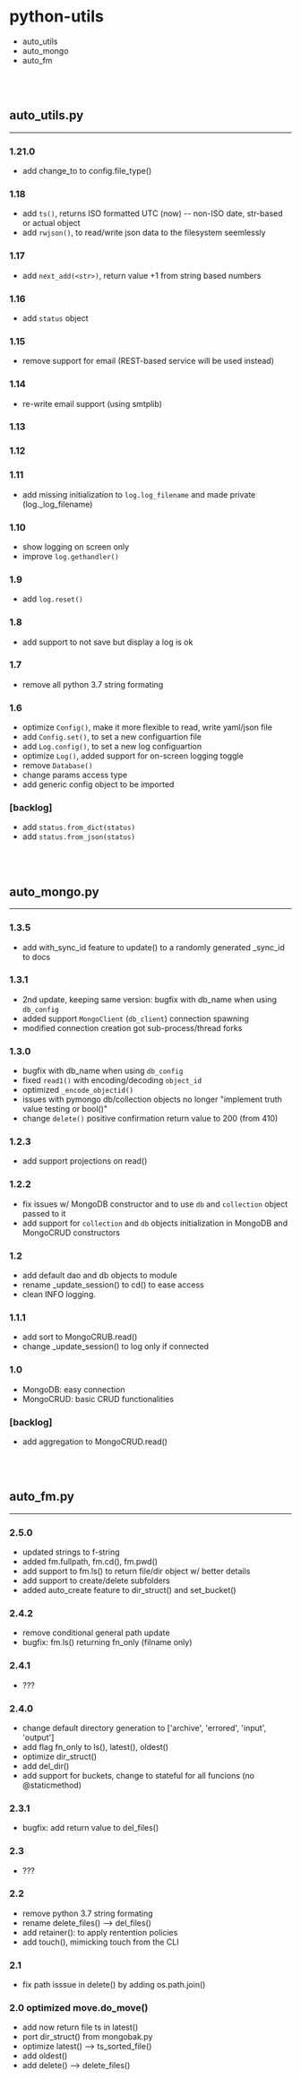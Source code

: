 # python-utils
- auto_utils
- auto_mongo
- auto_fm


<br><br>

## auto_utils.py
---

### 1.21.0
- add change_to to config.file_type()

### 1.18
- add `ts()`, returns ISO formatted UTC (now) -- non-ISO date, str-based or actual object
- add `rwjson()`, to read/write json data to the filesystem seemlessly

### 1.17
- add `next_add(<str>)`, return value +1 from string based numbers

### 1.16
- add `status` object

### 1.15
- remove support for email (REST-based service will be used instead)

### 1.14
- re-write email support (using smtplib)

### 1.13
### 1.12

### 1.11
- add missing initialization to `log.log_filename` and made private (log._log_filename)

### 1.10
- show logging on screen only
- improve `log.gethandler()`

### 1.9
- add `log.reset()`

### 1.8
- add support to not save but display a log is ok

### 1.7
- remove all python 3.7 string formating

### 1.6
- optimize `Config()`, make it more flexible to read, write yaml/json file
- add `Config.set()`, to set a new configuartion file
- add `Log.config()`, to set a new log configuartion
- optimize `Log()`, added support for on-screen logging toggle
- remove `Database()`
- change params access type
- add generic config object to be imported

### [backlog]
- add `status.from_dict(status)`
- add `status.from_json(status)`


<br><br>

## auto_mongo.py
---

### 1.3.5
- add with_sync_id feature to update() to a randomly generated _sync_id to docs

### 1.3.1
- 2nd update, keeping same version: bugfix with db_name when using `db_config`
- added support `MongoClient` (`db_client`) connection spawning
- modified connection creation got sub-process/thread forks

### 1.3.0
- bugfix with db_name when using `db_config`
- fixed `read1()` with encoding/decoding `object_id`
- optimized `_encode_objectid()`
- issues with pymongo db/collection objects no longer "implement truth value testing or bool()"
- change `delete()` positive confirmation return value to 200 (from 410)

### 1.2.3
- add support projections on read()

### 1.2.2
- fix issues w/ MongoDB constructor and to use `db` and `collection` object passed to it
- add support for `collection` and `db` objects initialization in MongoDB and MongoCRUD constructors

### 1.2
- add default dao and db objects to module
- rename _update_session() to cd() to ease access
- clean INFO logging.

### 1.1.1
- add sort to MongoCRUB.read()
- change _update_session() to log only if connected

### 1.0
- MongoDB: easy connection
- MongoCRUD: basic CRUD functionalities

### [backlog]
- add aggregation to MongoCRUD.read()


<br><br>

## auto_fm.py
---

### 2.5.0
- updated strings to f-string
- added fm.fullpath, fm.cd(<relative-path>), fm.pwd()
- add support to fm.ls() to return file/dir object w/ better details
- add support to create/delete subfolders
- added auto_create feature to dir_struct() and set_bucket()

### 2.4.2
- remove conditional general path update
- bugfix: fm.ls() returning fn_only (filname only)

### 2.4.1
- ???

### 2.4.0
- change default directory generation to ['archive', 'errored', 'input', 'output']
- add flag fn_only to ls(), latest(), oldest()
- optimize dir_struct()
- add del_dir()
- add support for buckets, change to stateful for all funcions (no @staticmethod)

### 2.3.1
- bugfix: add return value to del_files()

### 2.3
- ???

### 2.2
- remove python 3.7 string formating
- rename delete_files() --> del_files()
- add retainer(): to apply rentention policies
- add touch(), mimicking touch from the CLI

### 2.1
- fix path isssue in delete() by adding os.path.join()

### 2.0 optimized move.do_move()
- add now return file ts in latest()
- port dir_struct() from mongobak.py
- optimize latest() --> ts_sorted_file()
- add oldest()
- add delete() --> delete_files()
